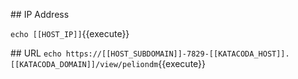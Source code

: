 ## IP Address

`echo [[HOST_IP]]`{{execute}}

## URL
`echo https://[[HOST_SUBDOMAIN]]-7829-[[KATACODA_HOST]].[[KATACODA_DOMAIN]]/view/peliondm`{{execute}}